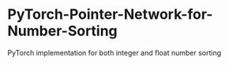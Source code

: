 # PyTorch-Pointer-Network-for-Number-Sorting
PyTorch implementation for both integer and float number sorting

